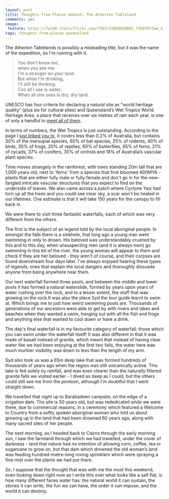 ```yaml
---
layout: post
title: Thoughts from Places &mdash; The Atherton Tableland
comments: yes
image:
 feature: https://farm8.staticflickr.com/7563/15858030082_f366f673ae_k_d.jpg
tags: thoughts-from-places queensland
---
```


The Atherton Tablelands is possibly a misleading title, but it was the name of the expedition, so I'm running with it.

>You don't know me,  
>when you see me  
>I'm a stranger on your land.  
>But while I'm drinking,  
>I'll still be thinking.  
>Cos all I see is water;  
>When all she sees is dry, dry land.  

UNESCO has four criteria for declaring a natural site as "world heritage quality” (plus six for cultural sites) and Queensland’s Wet Tropics World Heritage Area, a place that receives over six metres of rain each year, is one of only a handful to <a href="http://whc.unesco.org/en/list/486" target="_blank">meet all of them</a>.

In terms of numbers, the Wet Tropics is just outstanding. According to the page I <a href="http://whc.unesco.org/en/list/486" target="_blank">just linked you to</a>, it covers less than 0.2% of Australia, but contains 30% of the marsupial species, 60% of bat species, 25% of rodents, 40% of birds, 30% of frogs, 20% of reptiles, 60% of butterflies, 65% of ferns, 21% of cycads, 37% of conifers, 30% of orchids and 18% of Australia’s vascular plant species.

Time moves strangely in the rainforest, with trees standing 20m tall that are 1,000 years old, next to 'ferns' from a species that first bloomed 400MYA - plants that are either fully male or fully female and don't go in for the new-fangled intricate vascular structures that you expect to find on the underside of leaves. We also came across a patch where Cyclone Yasi had torn up all the trees and you could see clear sky, a scar won't be healed in our lifetimes. One estimate is that it will take 150 years for the canopy to fill back in.

<!--more-->

We were there to visit three fantastic waterfalls, each of which was very different from the others.

The first is the subject of an legend told by the local aboriginal people. In amongst the falls there is a sinkhole, that long ago a young man went swimming in only to drown. His beloved was understandably crushed by this and to this day, when unsuspecting men (and it is always men) go swimming in this bit of the river, the young woman will appear to them and check if they are her beloved - they aren't of course, and their corpses are found downstream four days later. I’ve always enjoyed hearing these types of legends, ones that explain the local dangers and thoroughly dissuade anyone from being anywhere near them.

Our next waterfall formed three pools, and between the middle and lower pools it has formed a natural waterslide, formed by years upon years of water rushing over the rock, and to a lesser extent, the stuff that was growing on the rock.It was also the place Syd the tour guide learnt to swim at. Which brings me to just how weird swimming pools are. Thousands of generations of our ancestors were able to get by with rivers and lakes and beaches when they wanted a swim, hanging out with all the fish and frogs and anything else that wanted to cool down or have a drink.

The day's final waterfall is in my favourite category of waterfall: those which you can swim under the waterfall itself! It was also different in that it was made of basalt instead of granite, which meant that instead of having clear water like we had been enjoying at the first two falls, the water here was much murkier visibility was down to less than the length of my arm.

Syd also took us was a 65m deep lake that was formed hundreds of thousands of years ago when the region was still volcanically active. This lake is fed solely by rainfall, and was even clearer than the naturally filtered granite falls we visited earlier - I dived as deep as I could, but the others could still see me from the pontoon, although I'm doubtful that I went straight down.

We travelled that night up to Barabadeen campsite, on the edge of a irrigation dam. The site is 50 years old, but was rededicated while we were there, due to commercial reasons, in a ceremony which featured a Welcome to Country from a softly spoken aboriginal woman who told us about growing up in the land that had been drowned 60 years ago, along with many sacred sites of her people.

The next morning, as I headed back to Cairns through the early morning sun, I saw the farmland through which we had travelled, under the cover of darkness - land that nature had no intention of allowing corn, coffee, tea or sugarcane to grow on, but that dam which drowned the old woman’s land was feeding hundred-metre-long roving sprinklers which were spraying a fine mist over the plants we had put there.

So, I suppose that the thought that was with me the most this weekend, even looking down right now as I write this over what looks like a salt flat, is how many different faces water has: the natural world it can sustain, the stories it can write, the fun we can have, the order it can impose, and the world it can destroy.